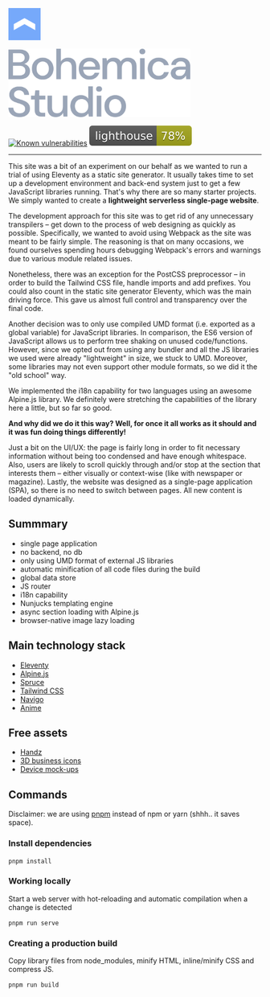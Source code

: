 <p align="left">
<a href="https://bohemica.studio" target="_blank">
	<img src="./source/images/symbol.svg" alt="Bohemica symbol" height="64" />
</a>
</p>

<p align="left">
<a href="https://bohemica.studio" target="_blank">
	<img src="./source/images/title.svg" alt="Bohemica title" height="136" />
</a>
</p>

<p align="left">
<a href="https://snyk.io/test/github/bohemicastudio/bohemica-studio-website?targetFile=package.json" target="_blank"><img src="https://snyk.io/test/github/bohemicastudio/bohemica-studio-website/badge.svg?targetFile=package.json" alt="Known vulnerabilities" data-canonical-src="https://snyk.io/test/github/bohemicastudio/bohemica-studio-website?targetFile=package.json" style="max-width:100%;"></a>
<a href="https://www.bohemica.studio/lighthouse/bohemica_studio.html" target="_blank"><img src="./source/lighthouse/lighthouse.svg" alt="Lighthouse report" style="max-width:100%;"></a>
</p>

---

This site was a bit of an experiment on our behalf as we wanted to run a trial of using Eleventy as a static site generator. It usually takes time to set up a development environment and back-end system just to get a few JavaScript libraries running. That's why there are so many starter projects. We simply wanted to create a **lightweight serverless single-page website**.

The development approach for this site was to get rid of any unnecessary transpilers – get down to the process of web designing as quickly as possible. Specifically, we wanted to avoid using Webpack as the site was meant to be fairly simple. The reasoning is that on many occasions, we found ourselves spending hours debugging Webpack's errors and warnings due to various module related issues.

Nonetheless, there was an exception for the PostCSS preprocessor – in order to build the Tailwind CSS file, handle imports and add prefixes. You could also count in the static site generator Eleventy, which was the main driving force. This gave us almost full control and transparency over the final code.

Another decision was to only use compiled UMD format (i.e. exported as a global variable) for JavaScript libraries. In
comparison, the ES6 version of JavaScript allows us to perform tree shaking on unused code/functions. However, since we
opted out from using any bundler and all the JS libraries we used were already "lightweight" in size, we stuck to UMD. Moreover, some libraries may not even support other module formats, so we did it the "old school" way.

We implemented the i18n capability for two languages using an awesome Alpine.js library. We definitely were stretching the capabilities of the library here a little, but so far so good.

**And why did we do it this way? Well, for once it all works as it should and it was fun doing things differently!**

Just a bit on the UI/UX: the page is fairly long in order to fit necessary information without being too condensed and have enough whitespace. Also, users are likely to scroll quickly through and/or stop at the section that interests them – either visually or context-wise (like with newspaper or magazine).  Lastly, the website was designed as a single-page application (SPA), so there is no need to switch between pages. All new content is loaded dynamically.
  

## Summmary

- single page application
- no backend, no db
- only using UMD format of external JS libraries
- automatic minification of all code files during the build
- global data store
- JS router
- i18n capability
- Nunjucks templating engine
- async section loading with Alpine.js
- browser-native image lazy loading

## Main technology stack

- [Eleventy](https://github.com/11ty/eleventy)
- [Alpine.js](https://github.com/alpinejs/alpine)
- [Spruce](https://github.com/ryangjchandler/spruce)
- [Tailwind CSS](https://github.com/tailwindlabs/tailwindcss)
- [Navigo](https://github.com/krasimir/navigo)
- [Anime](https://github.com/juliangarnier/anime)

## Free assets

- [Handz](https://www.handz.design/)
- [3D business icons](https://www.behance.net/gallery/98190221/Business-3D-Icons-Free)
- [Device mock-ups](https://www.ls.graphics/free-mockups)

## Commands

Disclaimer: we are using [pnpm](https://github.com/pnpm/pnpm) instead of npm or yarn (shhh.. it saves space).

### Install dependencies

```
pnpm install
```

### Working locally

Start a web server with hot-reloading and automatic compilation when a change is detected

```
pnpm run serve
```

### Creating a production build

Copy library files from node_modules, minify HTML, inline/minify CSS and compress JS.

``` 
pnpm run build
```

